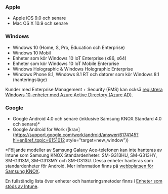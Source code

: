 

### <a name="apple"></a>Apple
  - Apple iOS 9.0 och senare
  - Mac OS X 10.9 och senare

### <a name="windows"></a>Windows
  - Windows 10 (Home, S, Pro, Education och Enterprise)
  - Windows 10 Mobil
  - Enheter som kör Windows 10 IoT Enterprise (x86, x64)
  - Enheter som kör Windows 10 IoT Mobile Enterprise
  - Windows Holographic & Windows Holographic Enterprise
  - Windows Phone 8.1, Windows 8.1 RT och datorer som kör Windows 8.1 (hanteringsläge)
  
  Kunder med Enterprise Management + Security (EMS) kan också [registrera Windows 10-enheter med Azure Active Directory (Azure AD)](/intune-classic/deploy-use/set-up-windows-device-management-with-microsoft-intune#azure-active-directory-enrollment).

### <a name="google"></a>Google
- Google Android 4.0 och senare (inklusive Samsung KNOX Standard 4.0 och senare)*
- Google Android for Work ([krav](https://support.google.com/work/android/answer/6174145?hl=en&ref_topic=6151012 style="target=new_window"))

*Följande modeller av Samsung Galaxy Ace-telefonen kan inte hanteras av Intune som Samsung KNOX Standardenheter: SM-G313HU, SM-G313HY, SM-G313M, SM-G313MY och SM-G313U. Dessa enheter hanteras som standardenheter för Android. Mer information finns på [webbplatsen för Samsung KNOX](https://www.samsungknox.com/en).

En fullständig lista över enheter och hanteringsmetoder finns i [Enheter som stöds av Intune](/intune/supported-devices-browsers#intune-supported-devices).
